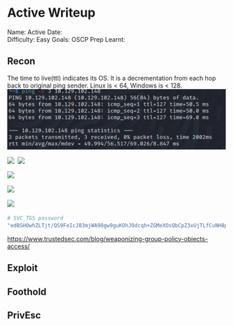 # Active Writeup
Name: Active
Date:  
Difficulty:  Easy
Goals:  OSCP Prep
Learnt:

## Recon

The time to live(ttl) indicates its OS. It is a decrementation from each hop back to original ping sender. Linux is < 64, Windows is < 128.
![ping](Screenshots/ping.png)

![](enum4linux-os.png)
![]()
![](enum4linux-shares.png)

![](smbmap-default.png)

![](nothingrpcclient.png)

![](cpassword.png)

```powershell
# SVC_TGS password  
"edBSHOwhZLTjt/QS9FeIcJ83mjWA98gw9guKOhJOdcqh+ZGMeXOsQbCpZ3xUjTLfCuNH8pG5aSVYdYw/NglVmQ"
```

https://www.trustedsec.com/blog/weaponizing-group-policy-objects-access/

## Exploit

## Foothold

## PrivEsc

![]()

      
